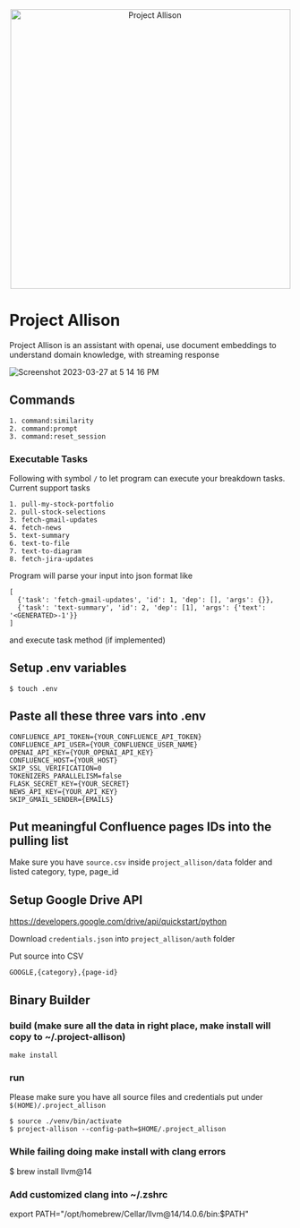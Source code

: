 <div style="text-align:center;justify-content:center; width:100%; align-items:center; display:flex">
    <img src="https://user-images.githubusercontent.com/538559/228126732-c783e457-d6ba-47ea-8481-a05272c61ea8.png" alt="Project Allison" style="margin: 0 auto;" width="500"/>
</div>

# Project Allison
Project Allison is an assistant with openai, use document embeddings to understand domain knowledge, with streaming response

![Screenshot 2023-03-27 at 5 14 16 PM](https://user-images.githubusercontent.com/538559/227897967-03e771cf-9765-46df-986f-f634231ef9d3.png)

## Commands

    1. command:similarity
    2. command:prompt
    3. command:reset_session

### Executable Tasks
Following with symbol `/` to let program can execute your breakdown tasks.
Current support tasks

    1. pull-my-stock-portfolio
    2. pull-stock-selections
    3. fetch-gmail-updates
    4. fetch-news
    5. text-summary
    6. text-to-file
    7. text-to-diagram
    8. fetch-jira-updates

Program will parse your input into json format like

    [
      {'task': 'fetch-gmail-updates', 'id': 1, 'dep': [], 'args': {}}, 
      {'task': 'text-summary', 'id': 2, 'dep': [1], 'args': {'text': '<GENERATED>-1'}}
    ]

and execute task method (if implemented)

## Setup .env variables

    $ touch .env

## Paste all these three vars into .env

    CONFLUENCE_API_TOKEN={YOUR_CONFLUENCE_API_TOKEN}
    CONFLUENCE_API_USER={YOUR_CONFLUENCE_USER_NAME}
    OPENAI_API_KEY={YOUR_OPENAI_API_KEY}
    CONFLUENCE_HOST={YOUR_HOST}
    SKIP_SSL_VERIFICATION=0
    TOKENIZERS_PARALLELISM=false
    FLASK_SECRET_KEY={YOUR_SECRET}
    NEWS_API_KEY={YOUR_API_KEY}
    SKIP_GMAIL_SENDER={EMAILS}

## Put meaningful Confluence pages IDs into the pulling list
Make sure you have `source.csv` inside `project_allison/data` folder and listed category, type, page_id

## Setup Google Drive API
https://developers.google.com/drive/api/quickstart/python

Download `credentials.json` into `project_allison/auth` folder

Put source into CSV

    GOOGLE,{category},{page-id}

## Binary Builder
### build (make sure all the data in right place, make install will copy to ~/.project-allison)

    make install

### run
Please make sure you have all source files and credentials put under `$(HOME)/.project_allison`

    $ source ./venv/bin/activate
    $ project-allison --config-path=$HOME/.project_allison

### While failing doing make install with clang errors
$ brew install llvm@14

### Add customized clang into ~/.zshrc
export PATH="/opt/homebrew/Cellar/llvm@14/14.0.6/bin:$PATH"
